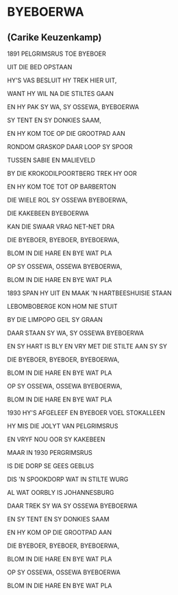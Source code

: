 # BYEBOERWA
## (Carike Keuzenkamp)

1891 PELGRIMSRUS TOE BYEBOER

UIT DIE BED OPSTAAN

HY'S VAS BESLUIT HY TREK HIER UIT,

WANT HY WIL NA DIE STILTES GAAN

EN HY PAK SY WA, SY OSSEWA, BYEBOERWA

SY TENT EN SY DONKIES SAAM,

EN HY KOM TOE OP DIE GROOTPAD AAN


RONDOM GRASKOP DAAR LOOP SY SPOOR

TUSSEN SABIE EN MALIEVELD

BY DIE KROKODILPOORTBERG TREK HY OOR

EN HY KOM TOE TOT OP BARBERTON

DIE WIELE ROL SY OSSEWA BYEBOERWA,

DIE KAKEBEEN BYEBOERWA

KAN DIE SWAAR VRAG NET-NET DRA


DIE BYEBOER, BYEBOER, BYEBOERWA,

BLOM IN DIE HARE EN BYE WAT PLA

OP SY OSSEWA, OSSEWA BYEBOERWA,

BLOM IN DIE HARE EN BYE WAT PLA


1893 SPAN HY UIT EN MAAK 'N HARTBEESHUISIE STAAN

LEBOMBOBERGE KON HOM NIE STUIT

BY DIE LIMPOPO GEIL SY GRAAN

DAAR STAAN SY WA, SY OSSEWA BYEBOERWA

EN SY HART IS BLY EN VRY MET DIE STILTE AAN SY SY


DIE BYEBOER, BYEBOER, BYEBOERWA,

BLOM IN DIE HARE EN BYE WAT PLA

OP SY OSSEWA, OSSEWA BYEBOERWA,

BLOM IN DIE HARE EN BYE WAT PLA


1930 HY'S AFGELEEF EN BYEBOER VOEL STOKALLEEN

HY MIS DIE JOLYT VAN PELGRIMSRUS

EN VRYF NOU OOR SY KAKEBEEN


MAAR IN 1930 PERGRIMSRUS

IS DIE DORP SE GEES GEBLUS

DIS 'N SPOOKDORP WAT IN STILTE WURG

AL WAT OORBLY IS JOHANNESBURG


DAAR TREK SY WA SY OSSEWA BYEBOERWA

EN SY TENT EN SY DONKIES SAAM

EN HY KOM OP DIE GROOTPAD AAN


DIE BYEBOER, BYEBOER, BYEBOERWA,

BLOM IN DIE HARE EN BYE WAT PLA

OP SY OSSEWA, OSSEWA BYEBOERWA

BLOM IN DIE HARE EN BYE WAT PLA

